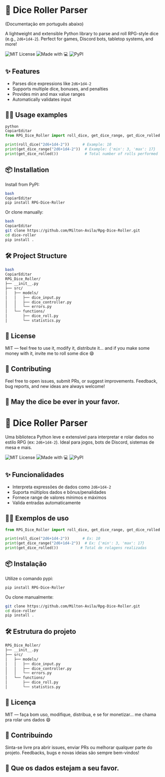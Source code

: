 # 🎲 Dice Roller Parser
(Documentação em português abaixo)

A lightweight and extensible Python library to parse and roll RPG-style dice (e.g., `2d6+1d4-2`). Perfect for games, Discord bots, tabletop systems, and more!

![MIT License](https://img.shields.io/badge/license-MIT-green)
![Made with 💻](https://img.shields.io/badge/made%20with-python-blue)
![PyPI](https://img.shields.io/pypi/v/RPG-Dice-Roller)

## ✨ Features

- Parses dice expressions like `2d6+1d4-2`
- Supports multiple dice, bonuses, and penalties
- Provides min and max value ranges
- Automatically validates input

## 🧙‍♂️ Usage examples

```python
python
CopiarEditar
from RPG_Dice_Roller import roll_dice, get_dice_range, get_dice_rolled

print(roll_dice("2d6+1d4-2"))      # Example: 10
print(get_dice_range("2d6+1d4-2"))  # Example: {'min': 3, 'max': 17}
print(get_dice_rolled())            # Total number of rolls performed

```

## 📦 Installation

Install from PyPI:

```bash
bash
CopiarEditar
pip install RPG-Dice-Roller

```

Or clone manually:

```bash
bash
CopiarEditar
git clone https://github.com/Milton-Avila/Rpg-Dice-Roller.git
cd dice-roller
pip install .

```

## 🛠 Project Structure

```bash
bash
CopiarEditar
RPG_Dice_Roller/
├── __init__.py
├── src/
│   ├── models/
│   │   ├── dice_input.py
│   │   ├── dice_controller.py
│   │   └── errors.py
│   └── functions/
│       ├── dice_roll.py
│       └── statistics.py

```

## 📜 License

MIT — feel free to use it, modify it, distribute it... and if you make some money with it, invite me to roll some dice 😄

## 💌 Contributing

Feel free to open issues, submit PRs, or suggest improvements. Feedback, bug reports, and new ideas are always welcome!

## 🎲 May the dice be ever in your favor.

# 🎲 Dice Roller Parser

Uma biblioteca Python leve e extensível para interpretar e rolar dados no estilo RPG (ex: `2d6+1d4-2`). Ideal para jogos, bots de Discord, sistemas de mesa e mais.

![MIT License](https://img.shields.io/badge/license-MIT-green)
![Made with 💻](https://img.shields.io/badge/made%20with-python-blue)
![PyPI](https://img.shields.io/pypi/v/RPG-Dice-Roller)

## ✨ Funcionalidades

- Interpreta expressões de dados como `2d6+1d4-2`
- Suporta múltiplos dados e bônus/penalidades
- Fornece range de valores mínimos e máximos
- Valida entradas automaticamente

## 🧙‍♂️ Exemplos de uso

```python
from RPG_Dice_Roller import roll_dice, get_dice_range, get_dice_rolled

print(roll_dice("2d6+1d4-2"))      # Ex: 10
print(get_dice_range("2d6+1d4-2"))  # Ex: {'min': 3, 'max': 17}
print(get_dice_rolled())          # Total de rolagens realizadas
```

## 📦 Instalação
Utilize o comando pypi:

```bash
pip install RPG-Dice-Roller
```

Ou clone manualmente:

```bash
git clone https://github.com/Milton-Avila/Rpg-Dice-Roller.git
cd dice-roller
pip install .
```

## 🛠 Estrutura do projeto

```bash
RPG_Dice_Roller/
├── __init__.py
├── src/
│   ├── models/
│   │   ├── dice_input.py
│   │   ├── dice_controller.py
│   │   └── errors.py
│   └── functions/
│       ├── dice_roll.py
│       └── statistics.py
```

## 📜 Licença

MIT — faça bom uso, modifique, distribua, e se for monetizar... me chama pra rolar uns dados 😄

## 💌 Contribuindo

Sinta-se livre pra abrir issues, enviar PRs ou melhorar qualquer parte do projeto. Feedbacks, bugs e novas ideias são sempre bem-vindos!

## 🎲 Que os dados estejam a seu favor.